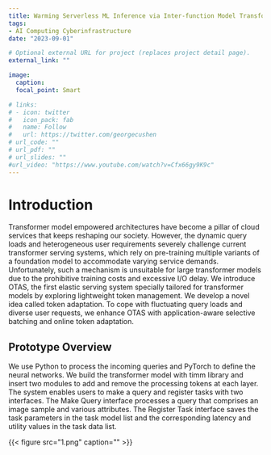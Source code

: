 ```yaml
---
title: Warming Serverless ML Inference via Inter-function Model Transformation
tags:
- AI Computing Cyberinfrastructure
date: "2023-09-01"

# Optional external URL for project (replaces project detail page).
external_link: ""

image:
  caption: 
  focal_point: Smart

# links:
# - icon: twitter
#   icon_pack: fab
#   name: Follow
#   url: https://twitter.com/georgecushen
# url_code: ""
# url_pdf: ""
# url_slides: ""
#url_video: "https://www.youtube.com/watch?v=Cfx66gy9K9c"
---
```


# Introduction

Transformer model empowered architectures have become a pillar of cloud services that keeps reshaping our society. However, the dynamic query loads and heterogeneous user requirements severely challenge current transformer serving systems, which rely on pre-training multiple variants of a foundation model to accommodate varying service demands. Unfortunately, such a mechanism is unsuitable for large transformer models due to the prohibitive training costs and excessive I/O delay. We introduce OTAS, the first elastic serving system specially tailored for transformer models by exploring lightweight token management. We develop a novel idea called token adaptation. To cope with fluctuating query loads and diverse user requests, we enhance OTAS with application-aware selective batching and online token adaptation. 

## Prototype Overview

We use Python to process the incoming queries and PyTorch to define the neural networks. We build the transformer model with timm library and insert two modules to add and remove the processing tokens at each layer. The system enables users to make a query and register tasks with two interfaces. The Make Query interface processes a query that comprises an image sample and various attributes. The Register Task interface saves the task parameters in the task model list and the corresponding latency and utility values in the task data list.

{{< figure src="1.png" caption="" >}}